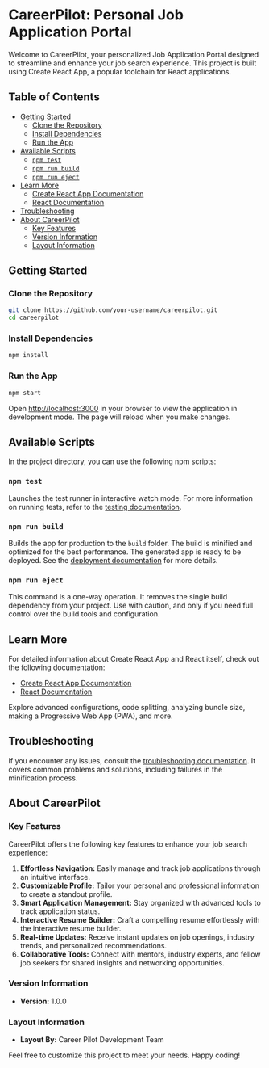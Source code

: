 # CareerPilot: Personal Job Application Portal

Welcome to CareerPilot, your personalized Job Application Portal designed to streamline and enhance your job search experience. This project is built using Create React App, a popular toolchain for React applications.

## Table of Contents

- [Getting Started](#getting-started)
  - [Clone the Repository](#clone-the-repository)
  - [Install Dependencies](#install-dependencies)
  - [Run the App](#run-the-app)
- [Available Scripts](#available-scripts)
  - [`npm test`](#npm-test)
  - [`npm run build`](#npm-run-build)
  - [`npm run eject`](#npm-run-eject)
- [Learn More](#learn-more)
  - [Create React App Documentation](#create-react-app-documentation)
  - [React Documentation](#react-documentation)
- [Troubleshooting](#troubleshooting)
- [About CareerPilot](#about-careerpilot)
  - [Key Features](#key-features)
  - [Version Information](#version-information)
  - [Layout Information](#layout-information)

## Getting Started

### Clone the Repository

```bash
git clone https://github.com/your-username/careerpilot.git
cd careerpilot
```

### Install Dependencies

```bash
npm install
```

### Run the App

```bash
npm start
```

Open [http://localhost:3000](http://localhost:3000) in your browser to view the application in development mode. The page will reload when you make changes.

## Available Scripts

In the project directory, you can use the following npm scripts:

### `npm test`

Launches the test runner in interactive watch mode. For more information on running tests, refer to the [testing documentation](https://facebook.github.io/create-react-app/docs/running-tests).

### `npm run build`

Builds the app for production to the `build` folder. The build is minified and optimized for the best performance. The generated app is ready to be deployed. See the [deployment documentation](https://facebook.github.io/create-react-app/docs/deployment) for more details.

### `npm run eject`

This command is a one-way operation. It removes the single build dependency from your project. Use with caution, and only if you need full control over the build tools and configuration.

## Learn More

For detailed information about Create React App and React itself, check out the following documentation:

- [Create React App Documentation](https://facebook.github.io/create-react-app/docs/getting-started)
- [React Documentation](https://reactjs.org/)

Explore advanced configurations, code splitting, analyzing bundle size, making a Progressive Web App (PWA), and more.

## Troubleshooting

If you encounter any issues, consult the [troubleshooting documentation](https://facebook.github.io/create-react-app/docs/troubleshooting). It covers common problems and solutions, including failures in the minification process.

## About CareerPilot

### Key Features

CareerPilot offers the following key features to enhance your job search experience:

1. **Effortless Navigation:** Easily manage and track job applications through an intuitive interface.
2. **Customizable Profile:** Tailor your personal and professional information to create a standout profile.
3. **Smart Application Management:** Stay organized with advanced tools to track application status.
4. **Interactive Resume Builder:** Craft a compelling resume effortlessly with the interactive resume builder.
5. **Real-time Updates:** Receive instant updates on job openings, industry trends, and personalized recommendations.
6. **Collaborative Tools:** Connect with mentors, industry experts, and fellow job seekers for shared insights and networking opportunities.

### Version Information

- **Version:** 1.0.0

### Layout Information

- **Layout By:** Career Pilot Development Team

Feel free to customize this project to meet your needs. Happy coding!